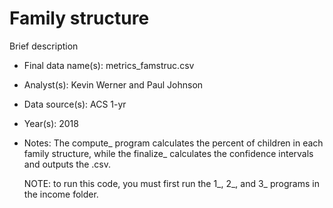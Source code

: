 # Family structure

Brief description

* Final data name(s): metrics_famstruc.csv
* Analyst(s): Kevin Werner and Paul Johnson
* Data source(s): ACS 1-yr
* Year(s): 2018
* Notes:
	The compute_ program calculates the percent of children in each family structure,
	while the finalize_ calculates the confidence intervals and outputs the .csv.
	
	NOTE: to run this code, you must first run the 1_, 2_, and 3_ programs in the 
	income folder.
